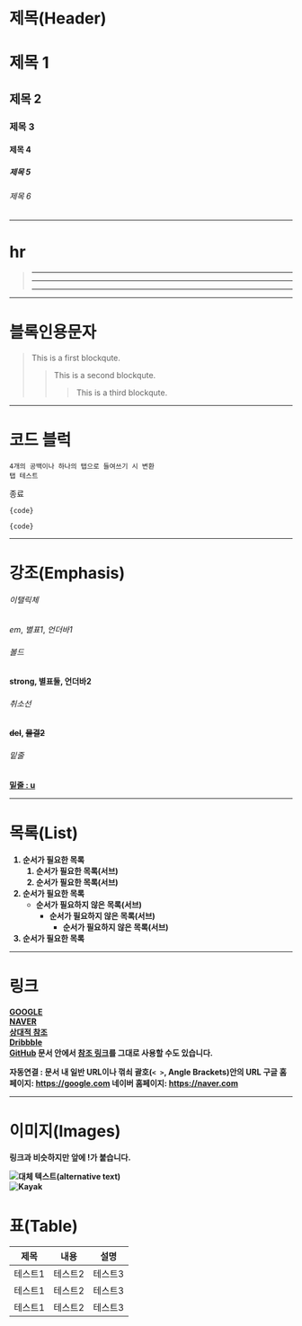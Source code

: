 # 제목(Header)
# 제목 1
## 제목 2
### 제목 3
#### 제목 4
##### 제목 5
###### 제목 6
***
# hr
> * * *
> ***
> *****

***       
# 블록인용문자
> This is a first blockqute.
>	> This is a second blockqute.
>	>	> This is a third blockqute.
***
# 코드 블럭
    4개의 공백이나 하나의 탭으로 들여쓰기 시 변환
    탭 테스트
종료
<pre><code>{code}</code></pre>
```
{code}
```
***
# 강조(Emphasis)
###### 이탤릭체
<em>em</em>, *별표1*, _언더바1_
###### 볼드
<strong>strong<strong>, **별표둘**, __언더바2__
###### 취소선
<del>del</del>, ~~물결2~~
###### 밑줄
<u>밑줄 : u</u>
***
# 목록(List)
1. 순서가 필요한 목록
    1. 순서가 필요한 목록(서브)
    2. 순서가 필요한 목록(서브)
2. 순서가 필요한 목록
    - 순서가 필요하지 않은 목록(서브)
        * 순서가 필요하지 않은 목록(서브)
            + 순서가 필요하지 않은 목록(서브)
3. 순서가 필요한 목록
***
# 링크
[GOOGLE](https://google.com)  
[NAVER](https://naver.com "링크 설명(title)을 작성하세요.")  
[상대적 참조](../users/login)  
[Dribbble][Dribbble link]  
[GitHub][1]
문서 안에서 [참조 링크]를 그대로 사용할 수도 있습니다.

자동연결 : 문서 내 일반 URL이나 꺾쇠 괄호(`< >`, Angle Brackets)안의 URL
구글 홈페이지: https://google.com
네이버 홈페이지: <https://naver.com>

[Dribbble link]: https://dribbble.com
[1]: https://github.com
[참조 링크]: https://naver.com "네이버로 이동합니다!"
***
# 이미지(Images)
링크과 비슷하지만 앞에 !가 붙습니다.

![대체 텍스트(alternative text)](http://www.gstatic.com/webp/gallery/5.jpg "링크 설명(title).")  
![Kayak][logo]

[logo]: http://www.gstatic.com/webp/gallery/2.jpg "To go kayaking."

# 표(Table)

| 제목   | 내용   | 설명   |
|------|------|------|
| 테스트1 | 테스트2 | 테스트3 |
| 테스트1 | 테스트2 | 테스트3 |
| 테스트1 | 테스트2 | 테스트3 |